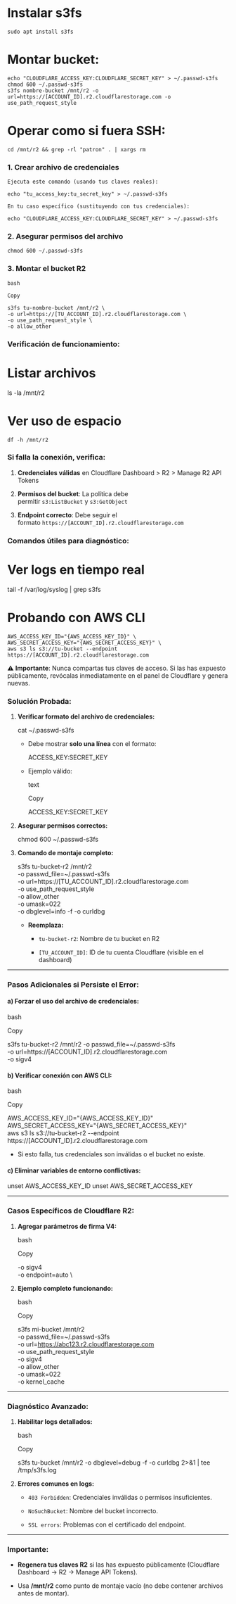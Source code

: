 

# Instalar s3fs
	sudo apt install s3fs

# Montar bucket:
	echo "CLOUDFLARE_ACCESS_KEY:CLOUDFLARE_SECRET_KEY" > ~/.passwd-s3fs
	chmod 600 ~/.passwd-s3fs
	s3fs nombre-bucket /mnt/r2 -o url=https://[ACCOUNT_ID].r2.cloudflarestorage.com -o use_path_request_style

# Operar como si fuera SSH:
	cd /mnt/r2 && grep -rl "patron" . | xargs rm




### 1. Crear archivo de credenciales

	Ejecuta este comando (usando tus claves reales):
	
	echo "tu_access_key:tu_secret_key" > ~/.passwd-s3fs
	
	En tu caso específico (sustituyendo con tus credenciales):
	
	echo "CLOUDFLARE_ACCESS_KEY:CLOUDFLARE_SECRET_KEY" > ~/.passwd-s3fs

### 2. Asegurar permisos del archivo
	
	chmod 600 ~/.passwd-s3fs
	
### 3. Montar el bucket R2

	bash
	
	Copy
	
	s3fs tu-nombre-bucket /mnt/r2 \
	-o url=https://[TU_ACCOUNT_ID].r2.cloudflarestorage.com \
	-o use_path_request_style \
	-o allow_other

### Verificación de funcionamiento:


# Listar archivos
ls -la /mnt/r2

# Ver uso de espacio
	df -h /mnt/r2

### Si falla la conexión, verifica:

1. **Credenciales válidas** en Cloudflare Dashboard > R2 > Manage R2 API Tokens
    
2. **Permisos del bucket**: La política debe permitir `s3:ListBucket` y `s3:GetObject`
    
3. **Endpoint correcto**: Debe seguir el formato `https://[ACCOUNT_ID].r2.cloudflarestorage.com`
    

### Comandos útiles para diagnóstico:


# Ver logs en tiempo real
tail -f /var/log/syslog | grep s3fs

# Probando con AWS CLI
	AWS_ACCESS_KEY_ID="{AWS_ACCESS_KEY_ID}" \
	AWS_SECRET_ACCESS_KEY="{AWS_SECRET_ACCESS_KEY}" \
	aws s3 ls s3://tu-bucket --endpoint https://[ACCOUNT_ID].r2.cloudflarestorage.com

⚠️ **Importante**: Nunca compartas tus claves de acceso. Si las has expuesto públicamente, revócalas inmediatamente en el panel de Cloudflare y genera nuevas.

### **Solución Probada:**

1. **Verificar formato del archivo de credenciales:**
    
    
    cat ~/.passwd-s3fs
    
    - Debe mostrar **solo una línea** con el formato:
      
        
        ACCESS_KEY:SECRET_KEY
        
    - Ejemplo válido:
        
        text
        
        Copy
        
        ACCESS_KEY:SECRET_KEY
        
2. **Asegurar permisos correctos:**
  
    
    chmod 600 ~/.passwd-s3fs
    
3. **Comando de montaje completo:**
    
    
    s3fs tu-bucket-r2 /mnt/r2 \
    -o passwd_file=~/.passwd-s3fs \
    -o url=https://[TU_ACCOUNT_ID].r2.cloudflarestorage.com \
    -o use_path_request_style \
    -o allow_other \
    -o umask=022 \
    -o dbglevel=info -f -o curldbg
    
    - **Reemplaza:**
        
        - `tu-bucket-r2`: Nombre de tu bucket en R2
            
        - `[TU_ACCOUNT_ID]`: ID de tu cuenta Cloudflare (visible en el dashboard)
            

---

### **Pasos Adicionales si Persiste el Error:**

#### a) **Forzar el uso del archivo de credenciales:**

bash

Copy

s3fs tu-bucket-r2 /mnt/r2 -o passwd_file=~/.passwd-s3fs \
-o url=https://[ACCOUNT_ID].r2.cloudflarestorage.com \
-o sigv4

#### b) **Verificar conexión con AWS CLI:**

bash

Copy

AWS_ACCESS_KEY_ID="{AWS_ACCESS_KEY_ID}" \
AWS_SECRET_ACCESS_KEY="{AWS_SECRET_ACCESS_KEY}" \
aws s3 ls s3://tu-bucket-r2 --endpoint https://[ACCOUNT_ID].r2.cloudflarestorage.com

- Si esto falla, tus credenciales son inválidas o el bucket no existe.
    

#### c) **Eliminar variables de entorno conflictivas:**


unset AWS_ACCESS_KEY_ID
unset AWS_SECRET_ACCESS_KEY

---

### **Casos Específicos de Cloudflare R2:**

1. **Agregar parámetros de firma V4:**
    
    bash
    
    Copy
    
    -o sigv4 \
    -o endpoint=auto \
    
2. **Ejemplo completo funcionando:**
    
    bash
    
    Copy
    
    s3fs mi-bucket /mnt/r2 \
    -o passwd_file=~/.passwd-s3fs \
    -o url=https://abc123.r2.cloudflarestorage.com \
    -o use_path_request_style \
    -o sigv4 \
    -o allow_other \
    -o umask=022 \
    -o kernel_cache
    

---

### **Diagnóstico Avanzado:**

1. **Habilitar logs detallados:**
    
    bash
    
    Copy
    
    s3fs tu-bucket /mnt/r2 -o dbglevel=debug -f -o curldbg 2>&1 | tee /tmp/s3fs.log
    
2. **Errores comunes en logs:**
    
    - `403 Forbidden`: Credenciales inválidas o permisos insuficientes.
        
    - `NoSuchBucket`: Nombre del bucket incorrecto.
        
    - `SSL errors`: Problemas con el certificado del endpoint.
        

---

### **Importante:**

- **Regenera tus claves R2** si las has expuesto públicamente (Cloudflare Dashboard → R2 → Manage API Tokens).
    
- Usa **/mnt/r2** como punto de montaje vacío (no debe contener archivos antes de montar).
